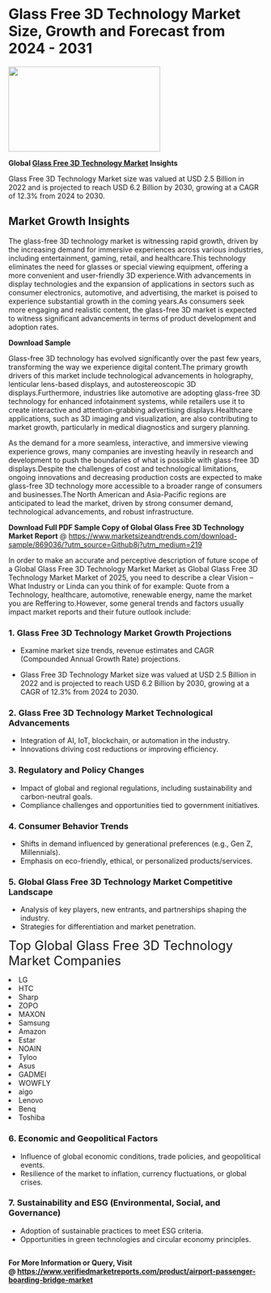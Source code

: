 <H1>Glass Free 3D Technology Market Size, Growth and Forecast from 2024 - 2031</H1><img class="aligncenter size-medium wp-image-584254" src="https://thirdeyenews.in/wp-content/uploads/2024/09/Global-Market-Research-300x168.jpeg" alt="" width="300" height="168" /><p><strong>Global&nbsp;<a href="https://www.marketsizeandtrends.com/download-sample/869036/?utm_source=Github8j?utm_medium=219">Glass Free 3D Technology Market</a> Insights</strong></p><p>Glass Free 3D Technology Market size was valued at USD 2.5 Billion in 2022 and is projected to reach USD 6.2 Billion by 2030, growing at a CAGR of 12.3% from 2024 to 2030.</p><p><h2>Market Growth Insights</h2> <p>The glass-free 3D technology market is witnessing rapid growth, driven by the increasing demand for immersive experiences across various industries, including entertainment, gaming, retail, and healthcare.This technology eliminates the need for glasses or special viewing equipment, offering a more convenient and user-friendly 3D experience.With advancements in display technologies and the expansion of applications in sectors such as consumer electronics, automotive, and advertising, the market is poised to experience substantial growth in the coming years.As consumers seek more engaging and realistic content, the glass-free 3D market is expected to witness significant advancements in terms of product development and adoption rates.</p> <p><strong>Download Sample</strong></p> <p>Glass-free 3D technology has evolved significantly over the past few years, transforming the way we experience digital content.The primary growth drivers of this market include technological advancements in holography, lenticular lens-based displays, and autostereoscopic 3D displays.Furthermore, industries like automotive are adopting glass-free 3D technology for enhanced infotainment systems, while retailers use it to create interactive and attention-grabbing advertising displays.Healthcare applications, such as 3D imaging and visualization, are also contributing to market growth, particularly in medical diagnostics and surgery planning.</p> <p>As the demand for a more seamless, interactive, and immersive viewing experience grows, many companies are investing heavily in research and development to push the boundaries of what is possible with glass-free 3D displays.Despite the challenges of cost and technological limitations, ongoing innovations and decreasing production costs are expected to make glass-free 3D technology more accessible to a broader range of consumers and businesses.The North American and Asia-Pacific regions are anticipated to lead the market, driven by strong consumer demand, technological advancements, and robust infrastructure.</p> <p><span class=""><strong>Download Full PDF Sample Copy of Global Glass Free 3D Technology Market Report</strong> @ <a href="https://www.marketsizeandtrends.com/download-sample/869036/?utm_source=Github8j?utm_medium=219" target="_blank">https://www.marketsizeandtrends.com/download-sample/869036/?utm_source=Github8j?utm_medium=219</a></span></p><p>In order to make an accurate and perceptive description of future scope of a Global&nbsp;Glass Free 3D Technology Market Market as Global&nbsp;Glass Free 3D Technology Market Market of 2025, you need to describe a clear Vision &ndash; What Industry or Linda can you think of for example: Quote from a Technology, healthcare, automotive, renewable energy, name the market you are Reffering to.However, some general trends and factors usually impact market reports and their future outlook include:</p><h3>1.&nbsp;<strong>Glass Free 3D Technology Market Growth Projections</strong></h3><ul><li>Examine market size trends, revenue estimates and CAGR (Compounded Annual Growth Rate) projections.</li><li><p>Glass Free 3D Technology Market size was valued at USD 2.5 Billion in 2022 and is projected to reach USD 6.2 Billion by 2030, growing at a CAGR of 12.3% from 2024 to 2030.</p></li></ul><h3>2.&nbsp;<strong>Glass Free 3D Technology Market Technological Advancements</strong></h3><ul><li>Integration of AI, IoT, blockchain, or automation in the industry.</li><li>Innovations driving cost reductions or improving efficiency.</li></ul><h3>3.&nbsp;<strong>Regulatory and Policy Changes</strong></h3><ul><li>Impact of global and regional regulations, including sustainability and carbon-neutral goals.</li><li>Compliance challenges and opportunities tied to government initiatives.</li></ul><h3>4.&nbsp;<strong>Consumer Behavior Trends</strong></h3><ul><li>Shifts in demand influenced by generational preferences (e.g., Gen Z, Millennials).</li><li>Emphasis on eco-friendly, ethical, or personalized products/services.</li></ul><h3>5.&nbsp;<strong>Global Glass Free 3D Technology Market Competitive Landscape</strong></h3><ul><li>Analysis of key players, new entrants, and partnerships shaping the industry.</li><li>Strategies for differentiation and market penetration.</li></ul><p data-pm-slice="1 1 []"><span style="color: inherit; font-family: inherit; font-size: 25px;">Top Global Glass Free 3D Technology Market Companies</span></p><div class="" data-test-id=""><p><li>LG</li><li> HTC</li><li> Sharp</li><li> ZOPO</li><li> MAXON</li><li> Samsung</li><li> Amazon</li><li> Estar</li><li> NOAIN</li><li> Tyloo</li><li> Asus</li><li> GADMEI</li><li> WOWFLY</li><li> aigo</li><li> Lenovo</li><li> Benq</li><li> Toshiba</li></p></div><h3>6.&nbsp;<strong>Economic and Geopolitical Factors</strong></h3><ul><li>Influence of global economic conditions, trade policies, and geopolitical events.</li><li>Resilience of the market to inflation, currency fluctuations, or global crises.</li></ul><h3>7.&nbsp;<strong>Sustainability and ESG (Environmental, Social, and Governance)</strong></h3><ul><li>Adoption of sustainable practices to meet ESG criteria.</li><li>Opportunities in green technologies and circular economy principles.</li></ul><h2><strong style="font-size: 14px;">For More Information or Query, Visit @&nbsp;</strong><a style="background-color: #ffffff; font-size: 14px;" href="https://www.marketsizeandtrends.com/report/glass-free-3d-technology-market/" target="_blank">https://www.verifiedmarketreports.com/product/airport-passenger-boarding-bridge-market</a></h2>